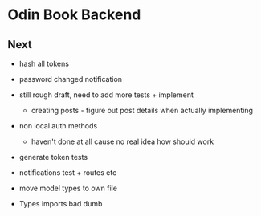 # Odin Book Backend

## Next

- hash all tokens

- password changed notification

- still rough draft, need to add more tests + implement
  - creating posts - figure out post details when actually implementing
- non local auth methods
  - haven't done at all cause no real idea how should work
- generate token tests
- notifications test + routes etc

- move model types to own file
- Types imports bad dumb
